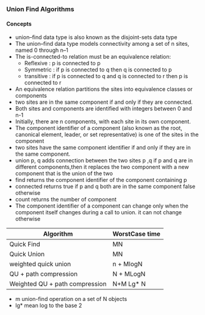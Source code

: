 ### Union Find Algorithms
#### Concepts
 - union–find data type is also known as the disjoint-sets data type
 - The union–find data type models connectivity among a set of n sites, named 0 through n–1
 - The is-connected-to relation must be an equivalence relation:
   * Reflexive : p is connected to  p
   * Symmetric : if p is connected to q then q is connected to p
   * transitive : if p is connected to q and q is connected to r then p is connected to r
 - An equivalence relation partitions the sites into equivalence classes or components
 - two sites are in the same component if and only if they are connected.
 - Both sites and components are identified with integers between 0 and n-1
 - Initially, there are n components, with each site in its own component.
 - The component identifier of a component (also known as the root, canonical element, leader, or set representative) is one of the sites in the component
 - two sites have the same component identifier if and only if they are in the same component.
 - union p, q adds  connection between the two sites p ,q if p and q are in different components,then it replaces
 the two component with a new component that is the union of the two
 - find returns the component identifier of the component containing p 
 - connected returns true if p and q both are in the same component false otherwise
 - count returns the number of component
 - The component identifier of a component can change only when the component itself changes during a call to union. it can not change otherwise
 
 | Algorithm | WorstCase time |
 | --- | --- | 
 |Quick Find | MN |
 |Quick Union| MN | 
 |weighted quick union| n + MlogN|
 |QU + path compression | N  + MLogN|
 |Weighted QU + path compression| N+M Lg* N|
 
- m union-find operation on a set of N objects
- lg* mean log to the base 2


